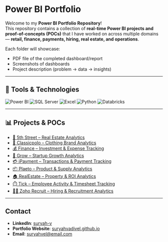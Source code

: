 # Power BI Portfolio 

Welcome to my **Power BI Portfolio Repository**!  
This repository contains a collection of **real-time Power BI projects and proof-of-concepts (POCs)** that I have worked on across multiple domains — **retail, finance, payments, hiring, real estate, and operations**.

Each folder will showcase:
- PDF file of the completed dashboard/report
- Screenshots of dashboards
- Project description (problem → data → insights)

---

## 🔧 Tools & Technologies
![Power BI](https://img.shields.io/badge/Power%20BI-F2C811?style=for-the-badge&logo=powerbi&logoColor=black)
![SQL Server](https://img.shields.io/badge/SQL%20Server-CC2927?style=for-the-badge&logo=microsoftsqlserver&logoColor=white)
![Excel](https://img.shields.io/badge/Microsoft%20Excel-217346?style=for-the-badge&logo=microsoftexcel&logoColor=white)
![Python](https://img.shields.io/badge/Python-3776AB?style=for-the-badge&logo=python&logoColor=white)
![Databricks](https://img.shields.io/badge/Databricks-FF3621?style=for-the-badge&logo=databricks&logoColor=white)

---

## 📊 Projects & POCs

- [🏢 5th Street – Real Estate Analytics](./5th-street)
- [👕 Classicpolo – Clothing Brand Analytics](./Classicpolo)
- [💰 Finance – Investment & Expense Tracking](./Finance)
- [🌱 Grow – Startup Growth Analytics](./Grow)
- [💳 iPayment – Transactions & Payment Tracking](./ipayment)
- [📦 Plaeto – Product & Supply Analytics](./Plaeto)
- [🏠 RealEstate – Property & ROI Analytics](./RealEstate)
- [⏱️ Tick – Employee Activity & Timesheet Tracking](./Tick)
- [👨‍💼 Zoho Recruit – Hiring & Recruitment Analytics](./Zoho_recruit)

---

##  Contact
- **LinkedIn**: [suryah-v](https://linkedin.com/in/suryah-v)
- **Portfolio Website**: [suryahvadivel.github.io](https://suryahvadivel.github.io/)
- **Email**: suryahvel@email.com
